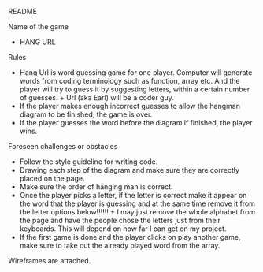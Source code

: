 README

Name of the game
+ HANG URL

Rules
 + Hang Url is word guessing game for one player. Computer will generate words from coding terminology such as function, array etc. And the player will try to guess it by suggesting letters, within a certain number of guesses.
        + Url (aka Earl) will be a coder guy.
 + If the player makes enough incorrect guesses to allow the hangman diagram to be finished, the game is over. 
 + If the player guesses the word before the diagram if finished, the player wins. 


Foreseen challenges or obstacles

+ Follow the style guideline for writing code. 
+ Drawing each step of the diagram and make sure they are correctly placed on the page.
+ Make sure the order of hanging man is correct. 
+ Once the player picks a letter, if the letter is correct make it appear on the word that the player is guessing and at the same time remove it from the letter options below!!!!!!
        + I may just remove the whole alphabet from the page and have the people chose the letters just from their keyboards. This will depend on how far I can get on my project. 
+ If the first game is done and the player clicks on play another game, make sure to take out the already played word from the array. 



Wireframes are attached.
